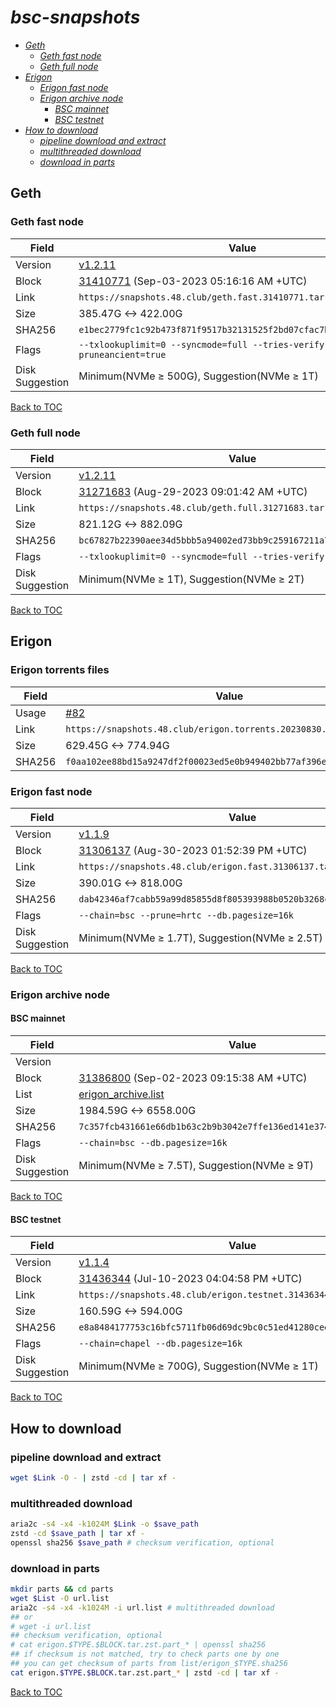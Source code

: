 # *bsc-snapshots*


- *[Geth](#geth)*
    - *[Geth fast node](#geth-fast-node)*
    - *[Geth full node](#geth-full-node)*
- *[Erigon](#erigon)*
    - *[Erigon fast node](#erigon-fast-node)*
    - *[Erigon archive node](#erigon-archive-node)*
        - *[BSC mainnet](#bsc-mainnet)*
        - *[BSC testnet](#bsc-testnet)*
- *[How to download](#how-to-download)*
    - *[pipeline download and extract](#pipeline-download-and-extract)*
    - *[multithreaded download](#multithreaded-download)*
    - *[download in parts](#download-in-parts)*

## Geth
### Geth fast node

| Field |Value |
| --- | --- |
| Version | [v1.2.11](https://github.com/bnb-chain/bsc/releases/tag/v1.2.11) |
| Block | [31410771](https://bscscan.com/block/31410771) (Sep-03-2023 05:16:16 AM +UTC) |
| Link | `https://snapshots.48.club/geth.fast.31410771.tar.zst` |
| Size | 385.47G <-> 422.00G |
| SHA256 | `e1bec2779fc1c92b473f871f9517b32131525f2bd07cfac7b3d31f65f7864b6c` |
| Flags | `--txlookuplimit=0 --syncmode=full --tries-verify-mode=none --pruneancient=true` |
| Disk Suggestion | Minimum(NVMe ≥ 500G), Suggestion(NVMe ≥ 1T)|

[Back to TOC](#bsc-snapshots)

### Geth full node

| Field |Value |
| --- | --- |
| Version | [v1.2.11](https://github.com/bnb-chain/bsc/releases/tag/v1.2.11) |
| Block | [31271683](https://bscscan.com/block/31271683) (Aug-29-2023 09:01:42 AM +UTC) |
| Link | `https://snapshots.48.club/geth.full.31271683.tar.zst` |
| Size | 821.12G <-> 882.09G |
| SHA256 | `bc67827b22390aee34d5bbb5a94002ed73bb9c259167211a75e89f2686392be4` |
| Flags | `--txlookuplimit=0 --syncmode=full --tries-verify-mode=local` |
| Disk Suggestion | Minimum(NVMe ≥ 1T), Suggestion(NVMe ≥ 2T)|

[Back to TOC](#bsc-snapshots)

## Erigon

### Erigon torrents files
| Field |Value |
| --- | --- |
| Usage | [#82](https://github.com/48Club/bsc-snapshots/issues/82) |
| Link | `https://snapshots.48.club/erigon.torrents.20230830.tar.zst` |
| Size | 629.45G <-> 774.94G |
| SHA256 | `f0aa102ee88bd15a9247df2f00023ed5e0b949402bb77af396e758995008599f`|

### Erigon fast node

| Field |Value |
| --- | --- |
| Version | [v1.1.9](https://github.com/node-real/bsc-erigon/releases/tag/v1.1.9) |
| Block | [31306137](https://bscscan.com/block/31306137) (Aug-30-2023 01:52:39 PM +UTC) |
| Link | `https://snapshots.48.club/erigon.fast.31306137.tar.zst` |
| Size | 390.01G <-> 818.00G |
| SHA256 | `dab42346af7cabb59a99d85855d8f805393988b0520b3268ccf98e89cf3a5e6d`|
| Flags | `--chain=bsc --prune=hrtc --db.pagesize=16k` |
| Disk Suggestion | Minimum(NVMe ≥ 1.7T), Suggestion(NVMe ≥ 2.5T)|

[Back to TOC](#bsc-snapshots)

### Erigon archive node

#### BSC mainnet

| Field |Value |
| --- | --- |
| Version | | Version | [v1.1.9](https://github.com/node-real/bsc-erigon/releases/tag/v1.1.9) |
| Block | [31386800](https://bscscan.com/block/31386800) (Sep-02-2023 09:15:38 AM +UTC) |
| List | [erigon_archive.list](list/erigon_archive.list?raw=1) |
| Size | 1984.59G <-> 6558.00G |
| SHA256 | `7c357fcb431661e66db1b63c2b9b3042e7ffe136ed141e3744748a2e8939667b` |
| Flags | `--chain=bsc --db.pagesize=16k` |
| Disk Suggestion | Minimum(NVMe ≥ 7.5T), Suggestion(NVMe ≥ 9T)|

[Back to TOC](#bsc-snapshots)

#### BSC testnet

| Field |Value |
| --- | --- |
| Version | [v1.1.4](https://github.com/node-real/bsc-erigon/releases/tag/v1.1.4) |
| Block | [31436344](https://testnet.bscscan.com/block/31436344) (Jul-10-2023 04:04:58 PM +UTC) |
| Link | `https://snapshots.48.club/erigon.testnet.31436344.tar.zst` |
| Size | 160.59G <-> 594.00G |
| SHA256 | `e8a8484177753c16bfc5711fb06d69dc9bc0c51ed41280cee074ae4554a71e60` |
| Flags | `--chain=chapel --db.pagesize=16k` |
| Disk Suggestion | Minimum(NVMe ≥ 700G), Suggestion(NVMe ≥ 1T)|

[Back to TOC](#bsc-snapshots)

## How to download
### pipeline download and extract

```bash
wget $Link -O - | zstd -cd | tar xf -
```

### multithreaded download

```bash
aria2c -s4 -x4 -k1024M $Link -o $save_path
zstd -cd $save_path | tar xf -
openssl sha256 $save_path # checksum verification, optional
```

### download in parts

```bash
mkdir parts && cd parts
wget $List -O url.list
aria2c -s4 -x4 -k1024M -i url.list # multithreaded download
## or
# wget -i url.list
## checksum verification, optional
# cat erigon.$TYPE.$BLOCK.tar.zst.part_* | openssl sha256
## if checksum is not matched, try to check parts one by one
## you can get checksum of parts from list/erigon_$TYPE.sha256
cat erigon.$TYPE.$BLOCK.tar.zst.part_* | zstd -cd | tar xf -
```

[Back to TOC](#bsc-snapshots)
